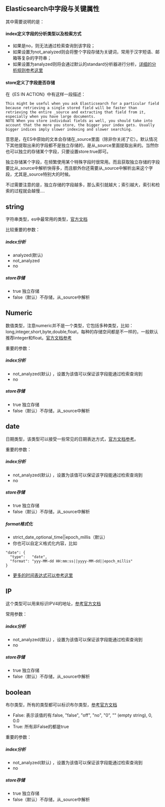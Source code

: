 ## Elasticsearch中字段与关键属性

其中需要说明的是：

#### index定义字段的分析类型以及检索方式

- 如果是no，则无法通过检索查询到该字段；
- 如果设置为not_analyzed则会将整个字段存储为关键词，常用于汉字短语、邮箱等复杂的字符串；
- 如果设置为analyzed则将会通过默认的standard分析器进行分析，[详细的分析规则参考这里](https://www.elastic.co/guide/en/elasticsearch/reference/current/analysis-standard-analyzer.html)

#### store定义了字段是否存储

在《ES IN ACTION》中有这样一段描述：
```
This might be useful when you ask Elasticsearch for a particular field because retrieving a single stored field will be faster than retrieving the entire _source and extracting that field from it, especially when you have large documents.
NOTE When you store individual fields as well, you should take into account that the more you store, the bigger your index gets. Usually bigger indices imply slower indexing and slower searching.
```
意思是，在ES中原始的文本会存储在_source里面（除非你关闭了它）。默认情况下其他提取出来的字段都不是独立存储的，是从_source里面提取出来的。当然你也可以独立的存储某个字段，只要设置store:true即可。

独立存储某个字段，在频繁使用某个特殊字段时很常用。而且获取独立存储的字段要比从_source中解析快得多，而且额外你还需要从_source中解析出来这个字段，尤其是_source特别大的时候。

不过需要注意的是，独立存储的字段越多，那么索引就越大；索引越大，索引和检索的过程就会越慢....

## string

字符串类型，es中最常用的类型，[官方文档](https://www.elastic.co/guide/en/elasticsearch/reference/current/string.html)

比较重要的参数：
##### index分析
- analyzed(默认)
- not_analyzed
- no
##### store存储
- true 独立存储
- false（默认）不存储，从_source中解析

## Numeric

数值类型，注意numeric并不是一个类型，它包括多种类型，比如：long,integer,short,byte,double,float，每种的存储空间都是不一样的，一般默认推荐integer和float。[官方文档参考](https://www.elastic.co/guide/en/elasticsearch/reference/current/number.html)

重要的参数：
##### index分析
- not_analyzed(默认) ，设置为该值可以保证该字段能通过检索查询到
- no
##### store存储
- true 独立存储
- false（默认）不存储，从_source中解析

## date 

日期类型，该类型可以接受一些常见的日期表达方式，[官方文档参考](https://www.elastic.co/guide/en/elasticsearch/reference/current/date.html)。

重要的参数：
##### index分析
- not_analyzed(默认) ，设置为该值可以保证该字段能通过检索查询到
- no
##### store存储
- true 独立存储
- false（默认）不存储，从_source中解析
##### format格式化
- strict_date_optional_time||epoch_millis（默认）
- 你也可以自定义格式化内容，比如
```
"date": {
  "type":   "date",
  "format": "yyy-MM-dd HH:mm:ss||yyyy-MM-dd||epoch_millis"
}
```
- [更多的时间表达式可以参考这里](https://www.elastic.co/guide/en/elasticsearch/reference/current/mapping-date-format.html#strict-date-time)

## IP

这个类型可以用来标识IPV4的地址，[参考官方文档](https://www.elastic.co/guide/en/elasticsearch/reference/current/ip.html)

常用参数：
##### index分析
- not_analyzed(默认) ，设置为该值可以保证该字段能通过检索查询到
- no
##### store存储
- true 独立存储
- false（默认）不存储，从_source中解析

## boolean

布尔类型，所有的类型都可以标识布尔类型，[参考官方文档](https://www.elastic.co/guide/en/elasticsearch/reference/current/boolean.html)

- False: 表示该值的有:false, "false", "off", "no", "0", "" (empty string), 0, 0.0
- True: 所有非False的都是true

重要的参数：
##### index分析
- not_analyzed(默认) ，设置为该值可以保证该字段能通过检索查询到
- no
##### store存储
- true 独立存储
- false（默认）不存储，从_source中解析
